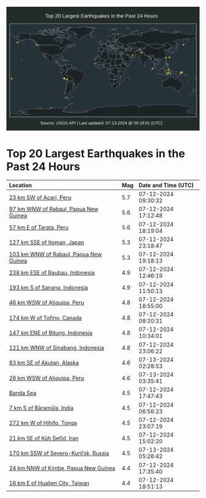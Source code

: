 ![Map](./map.png)

# Top 20 Largest Earthquakes in the Past 24 Hours

| Location | Mag | Date and Time (UTC) |
|:---|:---|:---|
| [23 km SW of Acarí, Peru](https://earthquake.usgs.gov/earthquakes/eventpage/us7000mytc) | 5.7 | 07-12-2024 09:30:32 |
| [97 km WNW of Rabaul, Papua New Guinea](https://earthquake.usgs.gov/earthquakes/eventpage/us7000myx6) | 5.6 | 07-12-2024 17:12:48 |
| [57 km E of Tarata, Peru](https://earthquake.usgs.gov/earthquakes/eventpage/us7000myxn) | 5.6 | 07-12-2024 18:19:04 |
| [127 km SSE of Itoman, Japan](https://earthquake.usgs.gov/earthquakes/eventpage/us7000myzm) | 5.3 | 07-12-2024 23:18:47 |
| [103 km WNW of Rabaul, Papua New Guinea](https://earthquake.usgs.gov/earthquakes/eventpage/us7000myy7) | 5.3 | 07-12-2024 19:18:13 |
| [238 km ESE of Baubau, Indonesia](https://earthquake.usgs.gov/earthquakes/eventpage/us7000myv0) | 4.9 | 07-12-2024 12:46:19 |
| [193 km S of Sanana, Indonesia](https://earthquake.usgs.gov/earthquakes/eventpage/us7000myup) | 4.9 | 07-12-2024 11:50:13 |
| [46 km WSW of Atiquipa, Peru](https://earthquake.usgs.gov/earthquakes/eventpage/us7000myxy) | 4.8 | 07-12-2024 18:55:00 |
| [174 km W of Tofino, Canada](https://earthquake.usgs.gov/earthquakes/eventpage/us7000mysw) | 4.8 | 07-12-2024 08:20:31 |
| [147 km ENE of Bitung, Indonesia](https://earthquake.usgs.gov/earthquakes/eventpage/us7000myue) | 4.8 | 07-12-2024 10:34:01 |
| [121 km WNW of Sinabang, Indonesia](https://earthquake.usgs.gov/earthquakes/eventpage/us7000myzk) | 4.8 | 07-12-2024 23:06:22 |
| [83 km SE of Akutan, Alaska](https://earthquake.usgs.gov/earthquakes/eventpage/us7000mz02) | 4.6 | 07-13-2024 02:28:53 |
| [26 km WSW of Atiquipa, Peru](https://earthquake.usgs.gov/earthquakes/eventpage/us7000mz09) | 4.6 | 07-13-2024 03:35:41 |
| [Banda Sea](https://earthquake.usgs.gov/earthquakes/eventpage/us7000myxd) | 4.5 | 07-12-2024 17:47:43 |
| [7 km S of Bāramūla, India](https://earthquake.usgs.gov/earthquakes/eventpage/us7000mysm) | 4.5 | 07-12-2024 06:56:23 |
| [272 km W of Hihifo, Tonga](https://earthquake.usgs.gov/earthquakes/eventpage/us7000myzl) | 4.5 | 07-12-2024 23:07:19 |
| [21 km SE of Kūh Sefīd, Iran](https://earthquake.usgs.gov/earthquakes/eventpage/us7000mywh) | 4.5 | 07-12-2024 15:02:20 |
| [170 km SSW of Severo-Kuril’sk, Russia](https://earthquake.usgs.gov/earthquakes/eventpage/us7000mz0r) | 4.5 | 07-13-2024 05:26:42 |
| [24 km NNW of Kimbe, Papua New Guinea](https://earthquake.usgs.gov/earthquakes/eventpage/us7000myxa) | 4.4 | 07-12-2024 17:35:40 |
| [16 km E of Hualien City, Taiwan](https://earthquake.usgs.gov/earthquakes/eventpage/us7000myxu) | 4.4 | 07-12-2024 18:51:13 |
